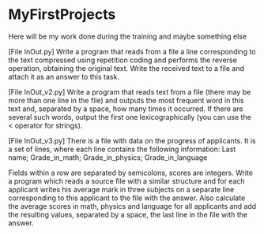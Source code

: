 # MyFirstProjects

Here will be my work done during the training and maybe something else

[File InOut.py]
Write a program that reads from a file a line corresponding to the text compressed using repetition coding and performs the reverse operation, obtaining the original text.
Write the received text to a file and attach it as an answer to this task.

[File InOut_v2.py]
Write a program that reads text from a file (there may be more than one line in the file) and outputs the most frequent word in this text and, separated by a space, how many times it occurred. If there are several such words, output the first one lexicographically (you can use the < operator for strings).

[File InOut_v3.py]
There is a file with data on the progress of applicants. It is a set of lines, where each line contains the following information:
Last name; Grade_in_math; Grade_in_physics; Grade_in_language

Fields within a row are separated by semicolons, scores are integers.
Write a program which reads a source file with a similar structure and for each applicant writes his average mark in three subjects on a separate line corresponding to this applicant to the file with the answer.
Also calculate the average scores in math, physics and language for all applicants and add the resulting values, separated by a space,
the last line in the file with the answer.
